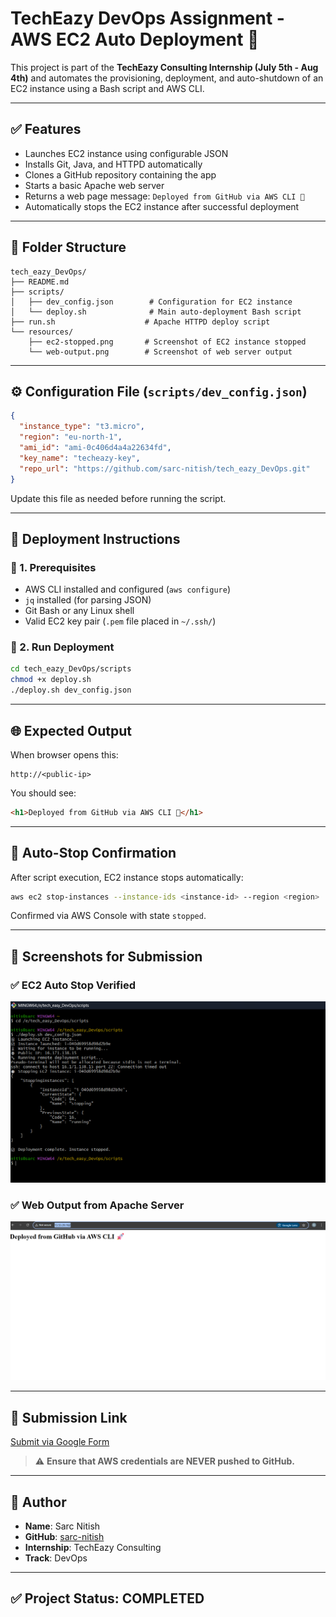 # TechEazy DevOps Assignment - AWS EC2 Auto Deployment 🚀

This project is part of the **TechEazy Consulting Internship (July 5th - Aug 4th)** and automates the provisioning, deployment, and auto-shutdown of an EC2 instance using a Bash script and AWS CLI.

---

## ✅ Features

* Launches EC2 instance using configurable JSON
* Installs Git, Java, and HTTPD automatically
* Clones a GitHub repository containing the app
* Starts a basic Apache web server
* Returns a web page message: `Deployed from GitHub via AWS CLI 🚀`
* Automatically stops the EC2 instance after successful deployment

---

## 📁 Folder Structure

```
tech_eazy_DevOps/
├── README.md
├── scripts/
│   ├── dev_config.json        # Configuration for EC2 instance
│   └── deploy.sh              # Main auto-deployment Bash script
├── run.sh                    # Apache HTTPD deploy script
└── resources/
    ├── ec2-stopped.png       # Screenshot of EC2 instance stopped
    └── web-output.png        # Screenshot of web server output
```

---

## ⚙️ Configuration File (`scripts/dev_config.json`)

```json
{
  "instance_type": "t3.micro",
  "region": "eu-north-1",
  "ami_id": "ami-0c406d4a4a22634fd",
  "key_name": "techeazy-key",
  "repo_url": "https://github.com/sarc-nitish/tech_eazy_DevOps.git"
}
```

Update this file as needed before running the script.

---

## 🚀 Deployment Instructions

### 🔧 1. Prerequisites

* AWS CLI installed and configured (`aws configure`)
* `jq` installed (for parsing JSON)
* Git Bash or any Linux shell
* Valid EC2 key pair (`.pem` file placed in `~/.ssh/`)

### 🚀 2. Run Deployment

```bash
cd tech_eazy_DevOps/scripts
chmod +x deploy.sh
./deploy.sh dev_config.json
```

---

## 🌐 Expected Output

When browser opens this:

```
http://<public-ip>
```

You should see:

```html
<h1>Deployed from GitHub via AWS CLI 🚀</h1>
```

---

## 🔐 Auto-Stop Confirmation

After script execution, EC2 instance stops automatically:

```bash
aws ec2 stop-instances --instance-ids <instance-id> --region <region>
```

Confirmed via AWS Console with state `stopped`.

---

## 💼 Screenshots for Submission

### ✅ EC2 Auto Stop Verified

![EC2 Stopped](resources/ec2-stopped.png)

### ✅ Web Output from Apache Server

![Web Output](resources/web-output.png)

---

## 📌 Submission Link

[Submit via Google Form](https://forms.gle/c9BwEkpoqimWTkZv5)

> ⚠️ **Ensure that AWS credentials are NEVER pushed to GitHub.**

---

## 👤 Author

* **Name**: Sarc Nitish
* **GitHub**: [sarc-nitish](https://github.com/sarc-nitish)
* **Internship**: TechEazy Consulting
* **Track**: DevOps

---

## ✅ Project Status: COMPLETED
